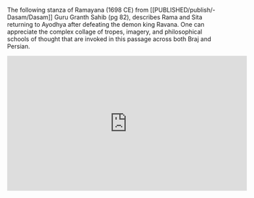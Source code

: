 The following stanza of Ramayana (1698 CE) from [[PUBLISHED/publish/-Dasam/Dasam]] Guru Granth Sahib (pg 82), describes Rama and Sita returning to Ayodhya after defeating the demon king Ravana. One can appreciate the complex collage of tropes, imagery, and philosophical schools of thought that are invoked in this passage across both Braj and Persian.

<iframe width="560" height="315" src="https://www.youtube.com/embed/wjLkygfxMHk?si=kYG9ha_0TpMsR6st" title="YouTube video player" frameborder="0" allow="accelerometer; autoplay; clipboard-write; encrypted-media; gyroscope; picture-in-picture; web-share" allowfullscreen></iframe>
